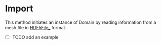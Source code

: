# Import

This method initiates an instance of Domain by reading information from a mesh file in [HDF5File_](../HDF5File/HDF5File_.md) format.

- [ ] TODO add an example
